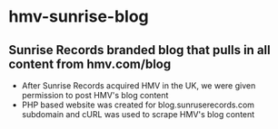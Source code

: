 # hmv-sunrise-blog
## Sunrise Records branded blog that pulls in all content from hmv.com/blog

- After Sunrise Records acquired HMV in the UK, we were given permission to post HMV's blog content
- PHP based website was created for blog.sunruserecords.com subdomain and cURL was used to scrape HMV's blog content
